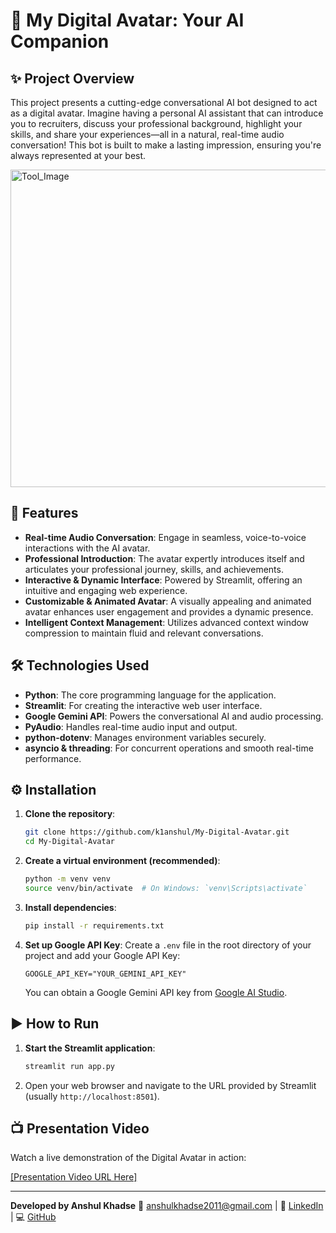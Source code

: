# 🎤 My Digital Avatar: Your AI Companion

## ✨ Project Overview

This project presents a cutting-edge conversational AI bot designed to act as a digital avatar. Imagine having a personal AI assistant that can introduce you to recruiters, discuss your professional background, highlight your skills, and share your experiences—all in a natural, real-time audio conversation! This bot is built to make a lasting impression, ensuring you're always represented at your best.

<img width="934" height="508" alt="Tool_Image" src="https://github.com/user-attachments/assets/e0dded5a-8f8d-4715-a11c-2e754d6fb371" />


## 🚀 Features

-   **Real-time Audio Conversation**: Engage in seamless, voice-to-voice interactions with the AI avatar.
-   **Professional Introduction**: The avatar expertly introduces itself and articulates your professional journey, skills, and achievements.
-   **Interactive & Dynamic Interface**: Powered by Streamlit, offering an intuitive and engaging web experience.
-   **Customizable & Animated Avatar**: A visually appealing and animated avatar enhances user engagement and provides a dynamic presence.
-   **Intelligent Context Management**: Utilizes advanced context window compression to maintain fluid and relevant conversations.

## 🛠️ Technologies Used

-   **Python**: The core programming language for the application.
-   **Streamlit**: For creating the interactive web user interface.
-   **Google Gemini API**: Powers the conversational AI and audio processing.
-   **PyAudio**: Handles real-time audio input and output.
-   **python-dotenv**: Manages environment variables securely.
-   **asyncio & threading**: For concurrent operations and smooth real-time performance.

## ⚙️ Installation

1.  **Clone the repository**:
    ```bash
    git clone https://github.com/k1anshul/My-Digital-Avatar.git
    cd My-Digital-Avatar
    ```

2.  **Create a virtual environment (recommended)**:
    ```bash
    python -m venv venv
    source venv/bin/activate  # On Windows: `venv\Scripts\activate`
    ```

3.  **Install dependencies**:
    ```bash
    pip install -r requirements.txt
    ```

4.  **Set up Google API Key**:
    Create a `.env` file in the root directory of your project and add your Google API Key:
    ```
    GOOGLE_API_KEY="YOUR_GEMINI_API_KEY"
    ```
    You can obtain a Google Gemini API key from [Google AI Studio](https://aistudio.google.com/app/apikey).

## ▶️ How to Run

1.  **Start the Streamlit application**:
    ```bash
    streamlit run app.py
    ```

2.  Open your web browser and navigate to the URL provided by Streamlit (usually `http://localhost:8501`).

## 📺 Presentation Video

Watch a live demonstration of the Digital Avatar in action:

[[Presentation Video URL Here]](https://drive.google.com/file/d/1si5djPo6X6dbNN8Hh5ewBJiqvZEQf0Ww/view?usp=sharing)

---
**Developed by Anshul Khadse**
📧 anshulkhadse2011@gmail.com | 🔗 [LinkedIn](https://www.linkedin.com/in/k1anshul) | 💻 [GitHub](https://github.com/k1anshul)
